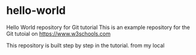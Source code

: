 # hello-world
Hello World repository for Git tutorial
This is an example repository for the Git tutoial on https://www.w3schools.com

This repository is built step by step in the tutorial.
from my local